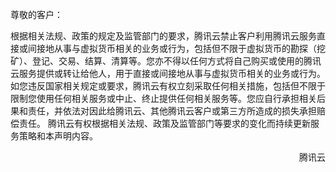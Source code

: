 尊敬的客户：

根据相关法规、政策的规定及监管部门的要求，腾讯云禁止客户利用腾讯云服务直接或间接地从事与虚拟货币相关的业务或行为，包括但不限于虚拟货币的勘探（挖矿）、登记、交易、结算、清算等。您亦不得以任何方式将自己购买或使用的腾讯云服务提供或转让给他人，用于直接或间接地从事与虚拟货币相关的业务或行为。
如您违反国家相关规定或要求，腾讯云有权立刻采取任何相关措施，包括但不限于限制您使用任何相关服务或中止、终止提供任何相关服务等。您应自行承担相关后果和责任，并依法对因此给腾讯云、其他腾讯云客户或第三方所造成的损失承担赔偿责任。
腾讯云有权根据相关法规、政策及监管部门等要求的变化而持续更新服务策略和本声明内容。
<p align="right">腾讯云</p>
